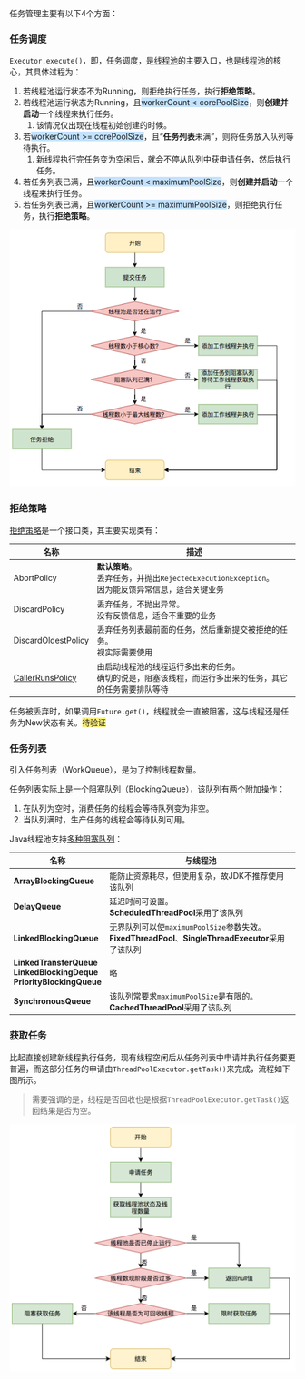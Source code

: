 任务管理主要有以下4个方面：

### 任务调度

`Executor.execute()`，即，任务调度，是[线程池](https://tech.meituan.com/2020/04/02/java-pooling-pratice-in-meituan.html)的主要入口，也是线程池的核心，其具体过程为：

1. 若线程池运行状态不为Running，则拒绝执行任务，执行**拒绝策略**。
2. 若线程池运行状态为Running，且<span style=background:#c2e2ff>workerCount < corePoolSize</span>，则**创建并启动**一个线程来执行任务。
     1. 该情况仅出现在线程初始创建的时候。
3. 若<span style=background:#c2e2ff>workerCount >= corePoolSize</span>，且“**任务列表**未满”，则将任务放入队列等待执行。
   1. 新线程执行完任务变为空闲后，就会不停从队列中获申请任务，然后执行任务。
4. 若任务列表已满，且<span style=background:#c2e2ff>workerCount < maximumPoolSize</span>，则**创建并启动**一个线程来执行任务。
5. 若任务列表已满，且<span style=background:#c2e2ff>workerCount >= maximumPoolSize</span>，则拒绝执行任务，执行**拒绝策略**。

![](../images/2/thread-pool-task-submit.png)

### 拒绝策略

[拒绝策略](https://www.cnblogs.com/skywang12345/p/3512947.html#a1)是一个接口类，其主要实现类有：

| **名称**                                                     | **描述**                                                     |
| ------------------------------------------------------------ | ------------------------------------------------------------ |
| AbortPolicy                                                  | **默认策略**。<br/>丢弃任务，并抛出`RejectedExecutionException`。<br/>因为能反馈异常信息，适合关键业务 |
| DiscardPolicy                                                | 丢弃任务，不抛出异常。<br/>没有反馈信息，适合不重要的业务  |
| DiscardOldestPolicy                                          | 丢弃任务列表最前面的任务，然后重新提交被拒绝的任务。<br/>视实际需要使用 |
| [CallerRunsPolicy](https://www.imooc.com/wenda/detail/479495) | 由启动线程池的线程运行多出来的任务。<br/>确切的说是，阻塞该线程，而运行多出来的任务，其它的任务需要排队等待 |

任务被丢弃时，如果调用`Future.get()`，线程就会一直被阻塞，这与线程还是任务为New状态有关。<span style=background:#ffee7c>待验证</span>

### 任务列表

引入任务列表（WorkQueue），是为了控制线程数量。

任务列表实际上是一个阻塞队列（BlockingQueue），该队列有两个附加操作：
1. 在队列为空时，消费任务的线程会等待队列变为非空。
2. 当队列满时，生产任务的线程会等待队列可用。

Java线程池支持[多种阻塞队列](https://blog.csdn.net/xx326664162/article/details/51701508)：

| **名称**                                                     | **与线程池**                                                 |
| ------------------------------------------------------------ | ------------------------------------------------------------ |
| **ArrayBlockingQueue**                                       | 能防止资源耗尽，但使用复杂，故JDK不推荐使用该队列          |
| **DelayQueue**                                               | 延迟时间可设置。<br/>**ScheduledThreadPool**采用了该队列   |
| **LinkedBlockingQueue**                                      | 无界队列可以使`maximumPoolSize`参数失效。<br/>**FixedThreadPool**、**SingleThreadExecutor**采用了该队列 |
| **LinkedTransferQueue**<br/>**LinkedBlockingDeque**<br/>**PriorityBlockingQueue** | 略                                                           |
| **SynchronousQueue**                                         | 该队列常要求`maximumPoolSize`是有限的。<br/>**CachedThreadPool**采用了该队列 |

### 获取任务

比起直接创建新线程执行任务，现有线程空闲后从任务列表中申请并执行任务要更普遍，而这部分任务的申请由`ThreadPoolExecutor.getTask()`来完成，流程如下图所示。

> 需要强调的是，线程是否回收也是根据`ThreadPoolExecutor.getTask()`返回结果是否为空。

![](../images/2/thread-pool-task-apply.png)
